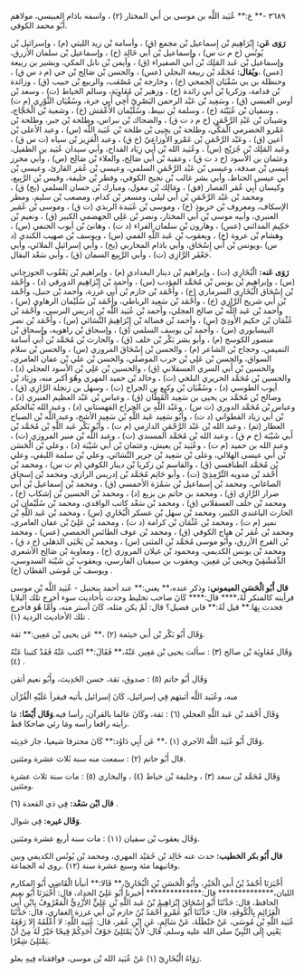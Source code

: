 ٣٦٨٩ -** ع:** عُبَيد اللَّه بن موسى بن أَبي المختار (٢) ، واسمه باذام العبيسي، مولاهم أَبُو محمد الكوفي.

**رَوَى عَن:** إِبْرَاهِيم بْن إِسماعيل بْن مجمع (ق) ، وأسامة بْن زيد الليثي (م) ، وإسرائيل بْن يُونُس (خ م ت س) ، وإسماعيل بْن أَبي خَالِد (خ) ، وإسماعيل بْن سلمان الأزرق، وإسماعيل بْن عَبد المَلِك بْن أَبي الصفيراء (ق) ، وأيمن بْن نابل المكي، وبشير بن ربيعة (عس) ،**ويُقال:** مُحَمَّد بْن ربيعة البجلي (عس) ، والحسن بْن صَالِح بْن حي (م د س ق) ، وحنظلة بن بي سُفْيَان الجمحي (خ) ، وخارجة بْن مُصْعَب، والربيع بْن حبيب (ق) ، وزائدة بْن قدامة، وزكريا بْن أَبي زائدة (خ) ، وزهير بْن مُعَاوِيَة، وسالم الخياط (ت) ، وسعد بْن أوس العبسي (ق) ، وسَعِيد بْن عَبْد الرحمن البَصْرِيّ أَخِي أَبِي حرة، وسُفْيَان الثَّوْرِي (م ت) ، وسفيان بْن عُيَيْنَة (خ) ، وسلمة بْن نبيط، وسُلَيْمان الأَعْمَش (خ) ، وشعبة بْن الْحَجَّاج، وشيبان بْن عَبْدِ الرَّحْمَنِ (خ م د ت ق) ، والضحاك بْن نبراس، وطلحة بْن جبر، وطلحة بْن عَمْرو الحضرمي الْمَكِّي، وطلحة بْن يحيى بْن طلحة بْن عُبَيد اللَّه (س) ، وعبد الأعلى بْن أعين (ق) ، وعَبْد الرَّحْمَنِ بْن عَمْرو الأَوزاعِيّ (خ ق) ، وعبد الْعَزِيز بْن سياه (ت س ق) ، وعَبد المَلِك بْن جُرَيْج (س) ، وعُبَيد الله بْن أَبي زِيَاد القداح، وأبي سيدان عُبَيد بن الطفيل، وعثمان بن الأسود (خ د ت ق) ، وعقبة بْن أَبي صَالِح، والعلاء بْن صَالِح (ص) ، وأبي محرز عيسى بْن صدقة، وعيسى بْن عَبْد الرَّحْمَنِ السلمي، وعيسى بْن عُمَر القارئ، وعيسى بْن أَبي عيسى الحناط، وأبي بشر غالب بْن نجيح الكوفي، وفطر بْن خليفة، وقيس بْن الرَّبِيع، وكيسان أَبِي عُمَر القصار (فق) ، ومَالِك بْن مغول، ومبارك بْن حسان السلمي (بخ) ق) ، ومحمد بْن عَبْد الرَّحْمَنِ بْن أَبي ليلى، ومسعر بْن كدام، ومصعب بْن سليم، ومطر الإسكاف، ومعروف بْن خربوذ (خ) ، وموسى بْن عُبَيدة الربذي (ت ق) ، وموسى بْن عُمَير العنبري، وأبيه موسى بْن أَبي المختار، ونصر بْن عَلِي الجهضمي الكبير (ق) ، ونعيم بْن حَكِيم المدائني (عس) ، وهارون بْن سلمان الفراء (د ت) ، وهانئ بْن أيوب الحنفي (س) ، وهشام بْن عروة (خ) ، ويعقوب بْن عَبد اللَّهِ القمي (س) ، ويوسف بْن صهيب الكندي (د س) ،ويونس بْن أَبي إِسْحَاق، وأبي باذام المحاربي (بخ) ، وأبي إسرائيل الملائي، وأبي جَعْفَر الرَّازِي (ت) ، وأبي الرَّبِيع السمان (ق) ، وأبي سَعْد البقال.

**رَوَى عَنه:** الْبُخَارِي (ت) ، وإبراهيم بْن دينار البغدادي (م) ، وإبراهيم بْن يَعْقُوب الجوزجاني (س) ، وإبراهيم بْن يونس بْن مُحَمَّد المؤدب (س) ، وأَحمد بْن إِبْرَاهِيم الدورقي (د) ، وأَحْمَد بْن إِسْحَاق الْبُخَارِي السرماري (خ) ، وأَحْمَد بْن حازم بْن أَبي غرزة، وأحمد بْن حنبل، وأَحْمَد بْن أَبي شريح الرَّازِي (خ) ، وأَحْمَد بْن سَعِيد الرباطي، وأَحْمَد بْن سُلَيْمان الرهاوي (س) ، وأحمد بْن عَبد اللَّه بْن صالح العجلي، وأحمد بْن عُبَيد اللَّه بْن إدريس النرسي، وأَحْمَد بْن عُثْمَان بْن حكيم الأَودِيّ (س) ، وأحمد بْن فضالة بْن إِبْرَاهِيمَ النَّسَائي (س) ، وأَحْمَد بْن نصر النيسابوري (س) ، وأحمد بْن يوسف السلمي (ق) ، وإسحاق بْن راهويه، وإسحاق بْن منصور الكوسج (م) ، وأبو بشر بَكْر بْن خلف (ق) ، والحارث بْن مُحَمَّد بْن أَبي أسامة التميمي، وحجاج بْن الشاعر (م) ، والحسن بْن إِسْحَاقَ المروزي (س) ، والحسن بْن سلام السواق، والحسن بْن عَلِي بْن حرب الموصلي، والحسن بْن علي بْن عفان العامري، والحسين بْن أَبي السري العسقلاني (ق) ، والحسين بْن عَلِي بْن الأسود العجلي (د) ، والحسين بْن مُحَمَّد الحريري البلخي (ت) ، وخالد بْن حميد المهري وهُوَ أكبر منه، وزِيَاد بْن أيوب الطوسي (د) ، وسُفْيَان بْن وكيع بن الجراح (ت) ، وسهل بن زنجلة الرَّازِي (ق) ، وصالح بْن مُحَمَّد بن يحيى بن سَعِيد الْقَطَّان (ق) ، وعباس بْن عَبْد العظيم العنبري (د) ، وعباس بْن مُحَمَّد الدوري (ت س) ، وعَبْد اللَّهِ بن الجراح القهستاني (د) ، وعبد الله بْنالحكم بْن أَبي زياد القطواني (د ت) ، وأَبُو سَعِيد عَبد اللَّهِ بْن سَعِيد الأشج، وعبد اللَّه بْن الصباح العطار (تم) ، وعبد الله بْن عَبْد الرَّحْمَنِ الدارمي (م ت) ، وأَبُو بَكْر عَبد اللَّهِ بْن مُحَمَّد بْن أَبي شَيْبَة (خ م ق) ، وعبد الله بْن مُحَمَّد المسندي (ت) ، وعبد اللَّه بْن منير المروزي (ت) ، وعبد الله بن حميد (م ت) ، وعُبَيد بْن يعيش، وعثمان بْن أَبي شَيْبَة (د) ، وعلي بْن الْحَسَن بْن أَبي عيسى الهلالي، وعلى بْن سَعِيد بْن جرير النَّسَائي، وعلي بْن سلمة اللبقي، وعلي بْن مُحَمَّد الطنافسي (ق) ، والقاسم بْن زكريا بْن دينار الكوفي (م ت س) ، ومحمد بْن أَحْمَد بْن مدويه التِّرْمِذِيّ (ت) ، وأبو حَاتِم مُحَمَّد بْن إدريس الرازي، ومحمد بْن إسحاق الصاغاني، ومحمد بْن إِسماعيل بْن سَمُرَة الأحمسي (ق) ، ومحمد بْن إِسماعيل بْن أَبي ضرار الرَّازِي (ق) ، ومحمد بن حاتم بن بزيع (د) ، ومحمد بْن الحسين بْن إشكاب (خ) ، ومحمد بْن خلف العسقلاني (ق) ، ومحمد بْن سَعْد كاتب الواقدي، ومحمد بْن سُلَيْمان بْن الحارث الباغندي الكبير، ومحمد بْن سهل بْن عسكر الْبُخَارِي (س) ، ومحمد بْن عَبد اللَّهِ بْن نمير (م ت) ، ومحمد بْن عُثْمَان بْن كرامة (د ت) ، ومحمد بْن عَلِيّ بْن عفان العامري، ومحمد بْن عُمَر بْن هياج الكوفي (ق) ، ومحمد بْن عوف الطائس الحمصي (عس) ، ومحمد بْن الفرج الأزرق، وأَبُو موسى مُحَمَّد بْن المثنى (س) ، ومحمد بْن يَحْيَى الذهلي (خ د ق) ، ومحمد بْن يونس الكديمي، ومحمود بْن غيلان المروزي (خ) ، ومعاوية بْن صَالِح الأشعري الدِّمَشْقِيّ ويحيى بْن مَعِين، ويعقوب بن سيفيان الفارسي، ويعقوب بْن شَيْبَة السدوسي، ويوسف بْن مُوسَى القطان (خ) .

**قال أَبُو الْحَسَن الميموني:** وذكر عنده،** يعني:** عند أحمد بنحنبل - عُبَيد اللَّه بْن موسى فرأيته كالمنكر لَهُ،**** قال:**** كَانَ صاحب تخليط وحدث بأحاديث سوء أخرج تلك البلايا فحدث بِهَا.** قيل لَهُ:** فابن فضيل؟ قال: لَمْ يكن مثله، كَانَ أستر منه، وأَمَّا هُوَ فأخرج تلك الأحاديث الردية (١) .

وَقَال أَبُو بَكْر بْن أَبي خيثمة (٢) ،** عَن يحيى بْن مَعِين:** ثقة.

وَقَال مُعَاوِيَة بْن صالح (٣) : سألت يحيى بْن مَعِين عَنْهُ،** فَقَالَ:** اكتب عَنْهُ فَقَدْ كتبنا عَنْهُ (٤) .

وَقَال أَبُو حاتم (٥) : صدوق، ثقة، حسن الحَدِيث، وأَبُو نعيم أتقن

منه، وعُبَيد اللَّه أثبتهم فِي إسرائيل، كَانَ إسرائيل يأتيه فيقرأ عَلَيْهِ الْقُرْآن

وَقَال أَحْمَد بْن عَبد اللَّهِ العجلي (٦) : ثقة، وكَانَ عالما بالقرآن، رأسا فيه.**وَقَال أَيْضًا:** مَا رأيته رافعا رأسه ومَا رئي ضاحكا قط.

وَقَال أَبُو عُبَيد اللَّه الآجري (١) ،** عَن أَبِي دَاوُد:** كَانَ محترقا شيعيا، جاز حَدِيثه.

قال أَبُو حاتم (٢) : سمعت منه سنة ثَلاث عشرة ومئتين.

وَقَال مُحَمَّد بْن سعد (٣) ، وخليفة بْن خياط (٤) ، والبخاري (٥) : مات سنة ثلاث عشرة ومئتين.

**قال ابْن سَعْد:** فِي ذي القعدة (٦) .

**وَقَال غيره:** فِي شوال.

وَقَال يعقوب بْن سفيان (١١) : مات سنة أربع عشرة ومئتين.

**قال أَبُو بكر الخطيب:** حدث عنه خَالِد بْن حُمَيْد المهري، ومحمد بْن يُونُس الكديمي وبين وفاتيهما مئة وسبع عشرة سنة (١٢) .روى له الجماعة.

أَخْبَرَنَا أَحْمَدُ بْنُ أَبي الْخَيْرِ، وأَبُو الْحَسَنِ بْنِ الْبُخَارِيِّ،** قَالا:** أنبأنا الْقَاضِي أَبُو المكارم اللبان،************** قال:************** أخبرنا أَبُو عَلِيّ الحداد، قال: أَخْبَرَنَا أَبُو نعيم الحافظ، قال: حَدَّثَنَا أَبُو إِسْحَاقَ إِبْرَاهِيمُ بْنُ عَبد اللَّهِ بْنِ عَلِيٍّ الأَزْدِيُّ الْمَعْرُوفُ بِابْنِ أَبِي الْعَزَائِمِ بِالْكُوفَةِ، قال: حَدَّثَنَا أَبُو عَمْرو أَحْمَدُ بْنُ حازم بْن أَبي غرزة الغفاري، قال: حَدَّثَنَا عُبَيد اللَّهِ بْن مُوسَى، عَنْ حَنْظَلَةَ، عَنْ سَالِمٍ، عَنِ ابْنِ عُمَر، قال: عُبَيد اللَّهِ: لا أَعْلَمُهُ إِلا رَفَعَهُ يَعْنِي إِلَى النَّبِيِّ صلى الله عليه وسلم، قال: لأَنْ يَمْتَلِئَ جَوْفُ أَحَدِكُمْ قِيحًا خَيْرٌ لَهُ مِنْ أَنْ يَمْتَلِئَ شِعْرًا.

رَوَاهُ الْبُخَارِيّ (١) عَنْ عُبَيد الله بْن موسى، فوافقناه فِيهِ بعلو.